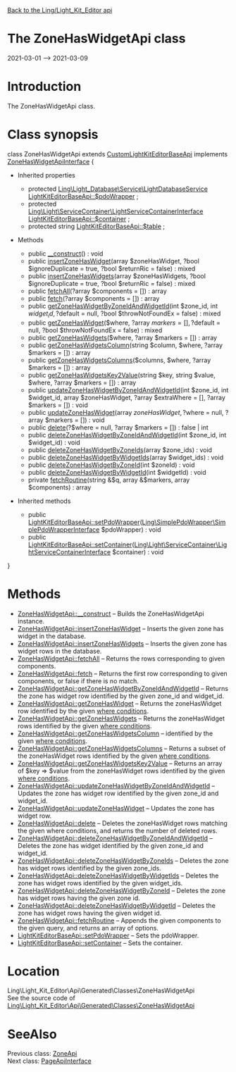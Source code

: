 [Back to the Ling/Light_Kit_Editor api](https://github.com/lingtalfi/Light_Kit_Editor/blob/master/doc/api/Ling/Light_Kit_Editor.md)



The ZoneHasWidgetApi class
================
2021-03-01 --> 2021-03-09






Introduction
============

The ZoneHasWidgetApi class.



Class synopsis
==============


class <span class="pl-k">ZoneHasWidgetApi</span> extends [CustomLightKitEditorBaseApi](https://github.com/lingtalfi/Light_Kit_Editor/blob/master/doc/api/Ling/Light_Kit_Editor/Api/Custom/Classes/CustomLightKitEditorBaseApi.md) implements [ZoneHasWidgetApiInterface](https://github.com/lingtalfi/Light_Kit_Editor/blob/master/doc/api/Ling/Light_Kit_Editor/Api/Generated/Interfaces/ZoneHasWidgetApiInterface.md) {

- Inherited properties
    - protected [Ling\Light_Database\Service\LightDatabaseService](https://github.com/lingtalfi/Light_Database/blob/master/doc/api/Ling/Light_Database/Service/LightDatabaseService.md) [LightKitEditorBaseApi::$pdoWrapper](#property-pdoWrapper) ;
    - protected [Ling\Light\ServiceContainer\LightServiceContainerInterface](https://github.com/lingtalfi/Light/blob/master/doc/api/Ling/Light/ServiceContainer/LightServiceContainerInterface.md) [LightKitEditorBaseApi::$container](#property-container) ;
    - protected string [LightKitEditorBaseApi::$table](#property-table) ;

- Methods
    - public [__construct](https://github.com/lingtalfi/Light_Kit_Editor/blob/master/doc/api/Ling/Light_Kit_Editor/Api/Generated/Classes/ZoneHasWidgetApi/__construct.md)() : void
    - public [insertZoneHasWidget](https://github.com/lingtalfi/Light_Kit_Editor/blob/master/doc/api/Ling/Light_Kit_Editor/Api/Generated/Classes/ZoneHasWidgetApi/insertZoneHasWidget.md)(array $zoneHasWidget, ?bool $ignoreDuplicate = true, ?bool $returnRic = false) : mixed
    - public [insertZoneHasWidgets](https://github.com/lingtalfi/Light_Kit_Editor/blob/master/doc/api/Ling/Light_Kit_Editor/Api/Generated/Classes/ZoneHasWidgetApi/insertZoneHasWidgets.md)(array $zoneHasWidgets, ?bool $ignoreDuplicate = true, ?bool $returnRic = false) : mixed
    - public [fetchAll](https://github.com/lingtalfi/Light_Kit_Editor/blob/master/doc/api/Ling/Light_Kit_Editor/Api/Generated/Classes/ZoneHasWidgetApi/fetchAll.md)(?array $components = []) : array
    - public [fetch](https://github.com/lingtalfi/Light_Kit_Editor/blob/master/doc/api/Ling/Light_Kit_Editor/Api/Generated/Classes/ZoneHasWidgetApi/fetch.md)(?array $components = []) : array
    - public [getZoneHasWidgetByZoneIdAndWidgetId](https://github.com/lingtalfi/Light_Kit_Editor/blob/master/doc/api/Ling/Light_Kit_Editor/Api/Generated/Classes/ZoneHasWidgetApi/getZoneHasWidgetByZoneIdAndWidgetId.md)(int $zone_id, int $widget_id, ?$default = null, ?bool $throwNotFoundEx = false) : mixed
    - public [getZoneHasWidget](https://github.com/lingtalfi/Light_Kit_Editor/blob/master/doc/api/Ling/Light_Kit_Editor/Api/Generated/Classes/ZoneHasWidgetApi/getZoneHasWidget.md)($where, ?array $markers = [], ?$default = null, ?bool $throwNotFoundEx = false) : mixed
    - public [getZoneHasWidgets](https://github.com/lingtalfi/Light_Kit_Editor/blob/master/doc/api/Ling/Light_Kit_Editor/Api/Generated/Classes/ZoneHasWidgetApi/getZoneHasWidgets.md)($where, ?array $markers = []) : array
    - public [getZoneHasWidgetsColumn](https://github.com/lingtalfi/Light_Kit_Editor/blob/master/doc/api/Ling/Light_Kit_Editor/Api/Generated/Classes/ZoneHasWidgetApi/getZoneHasWidgetsColumn.md)(string $column, $where, ?array $markers = []) : array
    - public [getZoneHasWidgetsColumns](https://github.com/lingtalfi/Light_Kit_Editor/blob/master/doc/api/Ling/Light_Kit_Editor/Api/Generated/Classes/ZoneHasWidgetApi/getZoneHasWidgetsColumns.md)($columns, $where, ?array $markers = []) : array
    - public [getZoneHasWidgetsKey2Value](https://github.com/lingtalfi/Light_Kit_Editor/blob/master/doc/api/Ling/Light_Kit_Editor/Api/Generated/Classes/ZoneHasWidgetApi/getZoneHasWidgetsKey2Value.md)(string $key, string $value, $where, ?array $markers = []) : array
    - public [updateZoneHasWidgetByZoneIdAndWidgetId](https://github.com/lingtalfi/Light_Kit_Editor/blob/master/doc/api/Ling/Light_Kit_Editor/Api/Generated/Classes/ZoneHasWidgetApi/updateZoneHasWidgetByZoneIdAndWidgetId.md)(int $zone_id, int $widget_id, array $zoneHasWidget, ?array $extraWhere = [], ?array $markers = []) : void
    - public [updateZoneHasWidget](https://github.com/lingtalfi/Light_Kit_Editor/blob/master/doc/api/Ling/Light_Kit_Editor/Api/Generated/Classes/ZoneHasWidgetApi/updateZoneHasWidget.md)(array $zoneHasWidget, ?$where = null, ?array $markers = []) : void
    - public [delete](https://github.com/lingtalfi/Light_Kit_Editor/blob/master/doc/api/Ling/Light_Kit_Editor/Api/Generated/Classes/ZoneHasWidgetApi/delete.md)(?$where = null, ?array $markers = []) : false | int
    - public [deleteZoneHasWidgetByZoneIdAndWidgetId](https://github.com/lingtalfi/Light_Kit_Editor/blob/master/doc/api/Ling/Light_Kit_Editor/Api/Generated/Classes/ZoneHasWidgetApi/deleteZoneHasWidgetByZoneIdAndWidgetId.md)(int $zone_id, int $widget_id) : void
    - public [deleteZoneHasWidgetByZoneIds](https://github.com/lingtalfi/Light_Kit_Editor/blob/master/doc/api/Ling/Light_Kit_Editor/Api/Generated/Classes/ZoneHasWidgetApi/deleteZoneHasWidgetByZoneIds.md)(array $zone_ids) : void
    - public [deleteZoneHasWidgetByWidgetIds](https://github.com/lingtalfi/Light_Kit_Editor/blob/master/doc/api/Ling/Light_Kit_Editor/Api/Generated/Classes/ZoneHasWidgetApi/deleteZoneHasWidgetByWidgetIds.md)(array $widget_ids) : void
    - public [deleteZoneHasWidgetByZoneId](https://github.com/lingtalfi/Light_Kit_Editor/blob/master/doc/api/Ling/Light_Kit_Editor/Api/Generated/Classes/ZoneHasWidgetApi/deleteZoneHasWidgetByZoneId.md)(int $zoneId) : void
    - public [deleteZoneHasWidgetByWidgetId](https://github.com/lingtalfi/Light_Kit_Editor/blob/master/doc/api/Ling/Light_Kit_Editor/Api/Generated/Classes/ZoneHasWidgetApi/deleteZoneHasWidgetByWidgetId.md)(int $widgetId) : void
    - private [fetchRoutine](https://github.com/lingtalfi/Light_Kit_Editor/blob/master/doc/api/Ling/Light_Kit_Editor/Api/Generated/Classes/ZoneHasWidgetApi/fetchRoutine.md)(string &$q, array &$markers, array $components) : array

- Inherited methods
    - public [LightKitEditorBaseApi::setPdoWrapper](https://github.com/lingtalfi/Light_Kit_Editor/blob/master/doc/api/Ling/Light_Kit_Editor/Api/Generated/Classes/LightKitEditorBaseApi/setPdoWrapper.md)([Ling\SimplePdoWrapper\SimplePdoWrapperInterface](https://github.com/lingtalfi/SimplePdoWrapper/blob/master/doc/api/Ling/SimplePdoWrapper/SimplePdoWrapperInterface.md) $pdoWrapper) : void
    - public [LightKitEditorBaseApi::setContainer](https://github.com/lingtalfi/Light_Kit_Editor/blob/master/doc/api/Ling/Light_Kit_Editor/Api/Generated/Classes/LightKitEditorBaseApi/setContainer.md)([Ling\Light\ServiceContainer\LightServiceContainerInterface](https://github.com/lingtalfi/Light/blob/master/doc/api/Ling/Light/ServiceContainer/LightServiceContainerInterface.md) $container) : void

}






Methods
==============

- [ZoneHasWidgetApi::__construct](https://github.com/lingtalfi/Light_Kit_Editor/blob/master/doc/api/Ling/Light_Kit_Editor/Api/Generated/Classes/ZoneHasWidgetApi/__construct.md) &ndash; Builds the ZoneHasWidgetApi instance.
- [ZoneHasWidgetApi::insertZoneHasWidget](https://github.com/lingtalfi/Light_Kit_Editor/blob/master/doc/api/Ling/Light_Kit_Editor/Api/Generated/Classes/ZoneHasWidgetApi/insertZoneHasWidget.md) &ndash; Inserts the given zone has widget in the database.
- [ZoneHasWidgetApi::insertZoneHasWidgets](https://github.com/lingtalfi/Light_Kit_Editor/blob/master/doc/api/Ling/Light_Kit_Editor/Api/Generated/Classes/ZoneHasWidgetApi/insertZoneHasWidgets.md) &ndash; Inserts the given zone has widget rows in the database.
- [ZoneHasWidgetApi::fetchAll](https://github.com/lingtalfi/Light_Kit_Editor/blob/master/doc/api/Ling/Light_Kit_Editor/Api/Generated/Classes/ZoneHasWidgetApi/fetchAll.md) &ndash; Returns the rows corresponding to given components.
- [ZoneHasWidgetApi::fetch](https://github.com/lingtalfi/Light_Kit_Editor/blob/master/doc/api/Ling/Light_Kit_Editor/Api/Generated/Classes/ZoneHasWidgetApi/fetch.md) &ndash; Returns the first row corresponding to given components, or false if there is no match.
- [ZoneHasWidgetApi::getZoneHasWidgetByZoneIdAndWidgetId](https://github.com/lingtalfi/Light_Kit_Editor/blob/master/doc/api/Ling/Light_Kit_Editor/Api/Generated/Classes/ZoneHasWidgetApi/getZoneHasWidgetByZoneIdAndWidgetId.md) &ndash; Returns the zone has widget row identified by the given zone_id and widget_id.
- [ZoneHasWidgetApi::getZoneHasWidget](https://github.com/lingtalfi/Light_Kit_Editor/blob/master/doc/api/Ling/Light_Kit_Editor/Api/Generated/Classes/ZoneHasWidgetApi/getZoneHasWidget.md) &ndash; Returns the zoneHasWidget row identified by the given [where conditions](https://github.com/lingtalfi/SimplePdoWrapper#the-where-conditions).
- [ZoneHasWidgetApi::getZoneHasWidgets](https://github.com/lingtalfi/Light_Kit_Editor/blob/master/doc/api/Ling/Light_Kit_Editor/Api/Generated/Classes/ZoneHasWidgetApi/getZoneHasWidgets.md) &ndash; Returns the zoneHasWidget rows identified by the given [where conditions](https://github.com/lingtalfi/SimplePdoWrapper#the-where-conditions).
- [ZoneHasWidgetApi::getZoneHasWidgetsColumn](https://github.com/lingtalfi/Light_Kit_Editor/blob/master/doc/api/Ling/Light_Kit_Editor/Api/Generated/Classes/ZoneHasWidgetApi/getZoneHasWidgetsColumn.md) &ndash; identified by the given [where conditions](https://github.com/lingtalfi/SimplePdoWrapper#the-where-conditions).
- [ZoneHasWidgetApi::getZoneHasWidgetsColumns](https://github.com/lingtalfi/Light_Kit_Editor/blob/master/doc/api/Ling/Light_Kit_Editor/Api/Generated/Classes/ZoneHasWidgetApi/getZoneHasWidgetsColumns.md) &ndash; Returns a subset of the zoneHasWidget rows identified by the given [where conditions](https://github.com/lingtalfi/SimplePdoWrapper#the-where-conditions).
- [ZoneHasWidgetApi::getZoneHasWidgetsKey2Value](https://github.com/lingtalfi/Light_Kit_Editor/blob/master/doc/api/Ling/Light_Kit_Editor/Api/Generated/Classes/ZoneHasWidgetApi/getZoneHasWidgetsKey2Value.md) &ndash; Returns an array of $key => $value from the zoneHasWidget rows identified by the given [where conditions](https://github.com/lingtalfi/SimplePdoWrapper#the-where-conditions).
- [ZoneHasWidgetApi::updateZoneHasWidgetByZoneIdAndWidgetId](https://github.com/lingtalfi/Light_Kit_Editor/blob/master/doc/api/Ling/Light_Kit_Editor/Api/Generated/Classes/ZoneHasWidgetApi/updateZoneHasWidgetByZoneIdAndWidgetId.md) &ndash; Updates the zone has widget row identified by the given zone_id and widget_id.
- [ZoneHasWidgetApi::updateZoneHasWidget](https://github.com/lingtalfi/Light_Kit_Editor/blob/master/doc/api/Ling/Light_Kit_Editor/Api/Generated/Classes/ZoneHasWidgetApi/updateZoneHasWidget.md) &ndash; Updates the zone has widget row.
- [ZoneHasWidgetApi::delete](https://github.com/lingtalfi/Light_Kit_Editor/blob/master/doc/api/Ling/Light_Kit_Editor/Api/Generated/Classes/ZoneHasWidgetApi/delete.md) &ndash; Deletes the zoneHasWidget rows matching the given where conditions, and returns the number of deleted rows.
- [ZoneHasWidgetApi::deleteZoneHasWidgetByZoneIdAndWidgetId](https://github.com/lingtalfi/Light_Kit_Editor/blob/master/doc/api/Ling/Light_Kit_Editor/Api/Generated/Classes/ZoneHasWidgetApi/deleteZoneHasWidgetByZoneIdAndWidgetId.md) &ndash; Deletes the zone has widget identified by the given zone_id and widget_id.
- [ZoneHasWidgetApi::deleteZoneHasWidgetByZoneIds](https://github.com/lingtalfi/Light_Kit_Editor/blob/master/doc/api/Ling/Light_Kit_Editor/Api/Generated/Classes/ZoneHasWidgetApi/deleteZoneHasWidgetByZoneIds.md) &ndash; Deletes the zone has widget rows identified by the given zone_ids.
- [ZoneHasWidgetApi::deleteZoneHasWidgetByWidgetIds](https://github.com/lingtalfi/Light_Kit_Editor/blob/master/doc/api/Ling/Light_Kit_Editor/Api/Generated/Classes/ZoneHasWidgetApi/deleteZoneHasWidgetByWidgetIds.md) &ndash; Deletes the zone has widget rows identified by the given widget_ids.
- [ZoneHasWidgetApi::deleteZoneHasWidgetByZoneId](https://github.com/lingtalfi/Light_Kit_Editor/blob/master/doc/api/Ling/Light_Kit_Editor/Api/Generated/Classes/ZoneHasWidgetApi/deleteZoneHasWidgetByZoneId.md) &ndash; Deletes the zone has widget rows having the given zone id.
- [ZoneHasWidgetApi::deleteZoneHasWidgetByWidgetId](https://github.com/lingtalfi/Light_Kit_Editor/blob/master/doc/api/Ling/Light_Kit_Editor/Api/Generated/Classes/ZoneHasWidgetApi/deleteZoneHasWidgetByWidgetId.md) &ndash; Deletes the zone has widget rows having the given widget id.
- [ZoneHasWidgetApi::fetchRoutine](https://github.com/lingtalfi/Light_Kit_Editor/blob/master/doc/api/Ling/Light_Kit_Editor/Api/Generated/Classes/ZoneHasWidgetApi/fetchRoutine.md) &ndash; Appends the given components to the given query, and returns an array of options.
- [LightKitEditorBaseApi::setPdoWrapper](https://github.com/lingtalfi/Light_Kit_Editor/blob/master/doc/api/Ling/Light_Kit_Editor/Api/Generated/Classes/LightKitEditorBaseApi/setPdoWrapper.md) &ndash; Sets the pdoWrapper.
- [LightKitEditorBaseApi::setContainer](https://github.com/lingtalfi/Light_Kit_Editor/blob/master/doc/api/Ling/Light_Kit_Editor/Api/Generated/Classes/LightKitEditorBaseApi/setContainer.md) &ndash; Sets the container.





Location
=============
Ling\Light_Kit_Editor\Api\Generated\Classes\ZoneHasWidgetApi<br>
See the source code of [Ling\Light_Kit_Editor\Api\Generated\Classes\ZoneHasWidgetApi](https://github.com/lingtalfi/Light_Kit_Editor/blob/master/Api/Generated/Classes/ZoneHasWidgetApi.php)



SeeAlso
==============
Previous class: [ZoneApi](https://github.com/lingtalfi/Light_Kit_Editor/blob/master/doc/api/Ling/Light_Kit_Editor/Api/Generated/Classes/ZoneApi.md)<br>Next class: [PageApiInterface](https://github.com/lingtalfi/Light_Kit_Editor/blob/master/doc/api/Ling/Light_Kit_Editor/Api/Generated/Interfaces/PageApiInterface.md)<br>

